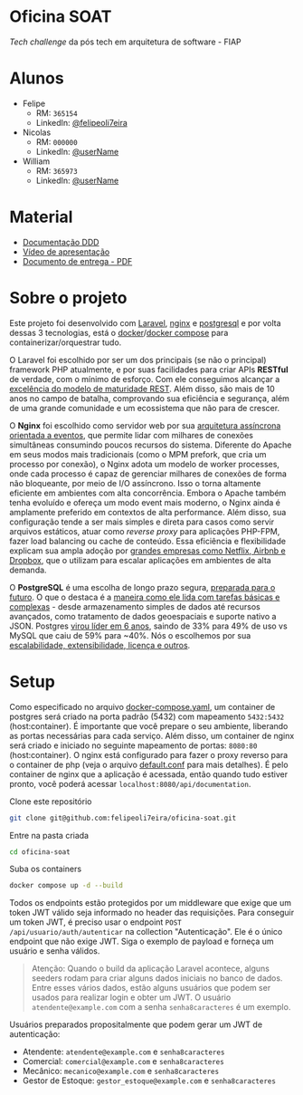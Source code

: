 # Oficina SOAT

_Tech challenge_ da pós tech em arquitetura de software - FIAP

# Alunos

- Felipe
    - RM: `365154`
    - LinkedIn: [@felipeoli7eira](`https://www.linkedin.com/in/felipeoli7eira`)
- Nicolas
    - RM: `000000`
    - LinkedIn: [@userName](`https://google.com`)
- William
    - RM: `365973`
    - LinkedIn: [@userName](`https://google.com`)

# Material
- [Documentação DDD](https://google.com)
- [Vídeo de apresentação](https://google.com)
- [Documento de entrega - PDF](https://google.com)

# Sobre o projeto
Este projeto foi desenvolvido com [Laravel](https://laravel.com), [nginx](https://nginx.org) e [postgresql](https://www.postgresql.org) e por volta dessas 3 tecnologias, está o [docker](https://www.docker.com)/[docker compose](https://docs.docker.com/compose) para containerizar/orquestrar tudo.

O Laravel foi escolhido por ser um dos principais (se não o principal) framework PHP atualmente, e por suas facilidades para criar APIs **RESTful** de verdade, com o mínimo de esforço. Com ele conseguimos alcançar a [excelência do modelo de maturidade REST](https://mundoapi.com.br/destaques/alcancando-a-excelencia-do-rest-com-um-modelo-de-maturidade-eficiente/). Além disso, são mais de 10 anos no campo de batalha, comprovando sua eficiência e segurança, além de uma grande comunidade e um ecossistema que não para de crescer.


O **Nginx** foi escolhido como servidor web por sua [arquitetura assíncrona orientada a eventos](https://nginx.org/en/docs/http/ngx_http_core_module.html), que permite lidar com milhares de conexões simultâneas consumindo poucos recursos do sistema.
Diferente do Apache em seus modos mais tradicionais (como o MPM prefork, que cria um processo por conexão), o Nginx adota um modelo de worker processes, onde cada processo é capaz de gerenciar milhares de conexões de forma não bloqueante, por meio de I/O assíncrono. Isso o torna altamente eficiente em ambientes com alta concorrência. Embora o Apache também tenha evoluído e ofereça um modo event mais moderno, o Nginx ainda é amplamente preferido em contextos de alta performance.
Além disso, sua configuração tende a ser mais simples e direta para casos como servir arquivos estáticos, atuar como _reverse proxy_ para aplicações PHP-FPM, fazer load balancing ou cache de conteúdo.
Essa eficiência e flexibilidade explicam sua ampla adoção por [grandes empresas como Netflix, Airbnb e Dropbox](https://www.nginx.com/case-studies/), que o utilizam para escalar aplicações em ambientes de alta demanda.


O **PostgreSQL** é uma escolha de longo prazo segura, [preparada para o futuro](https://www.enterprisedb.com/blog/postgres-developers-favorite-database-2024?lang=en). O que o destaca é a [maneira como ele lida com tarefas básicas e complexas](https://www.nucamp.co/blog/coding-bootcamp-backend-with-python-2025-postgresql-vs-mysql-in-2025-choosing-the-best-database-for-your-backend) - desde armazenamento simples de dados até recursos avançados, como tratamento de dados geoespaciais e suporte nativo a JSON. Postgres [virou líder em 6 anos](https://survey.stackoverflow.co/2024/technology#1-databases), saindo de 33% para 49% de uso vs MySQL que caiu de 59% para ~40%. Nós o escolhemos por sua [escalabilidade, extensibilidade, licença e outros](https://www.bytebase.com/blog/postgres-vs-mysql/).

# Setup

Como especificado no arquivo [docker-compose.yaml](./docker-compose.yml), um container de postgres será criado na porta padrão (5432) com mapeamento `5432:5432` (host:container). É importante que você prepare o seu ambiente, liberando as portas necessárias para cada serviço. Além disso, um container de nginx será criado e iniciado no seguinte mapeamento de portas: `8080:80` (host:container). O nginx está configurado para fazer o proxy reverso para o container de php (veja o arquivo [default.conf](./build/nginx/conf.d/default.conf) para mais detalhes). É pelo container de nginx que a aplicação é acessada, então quando tudo estiver pronto, você poderá acessar `localhost:8080/api/documentation`.

Clone este repositório
```sh
git clone git@github.com:felipeoli7eira/oficina-soat.git
```

Entre na pasta criada
```sh
cd oficina-soat
```

Suba os containers
```sh
docker compose up -d --build
```

Todos os endpoints estão protegidos por um middleware que exige que um token JWT válido seja informado no header das requisições. Para conseguir um token JWT, é preciso usar o endpoint `POST` `/api/usuario/auth/autenticar` na collection "Autenticação". Ele é o único endpoint que não exige JWT. Siga o exemplo de payload e forneça um usuário e senha válidos.

> Atenção: Quando o build da aplicação Laravel acontece, alguns seeders rodam para criar alguns dados iniciais no banco de dados. Entre esses vários dados, estão alguns usuários que podem ser usados para realizar login e obter um JWT. O usuário `atendente@example.com` com a senha `senha8caracteres` é um exemplo.

Usuários preparados propositalmente que podem gerar um JWT de autenticação:

- Atendente: `atendente@example.com` e `senha8caracteres`
- Comercial: `comercial@example.com` e `senha8caracteres`
- Mecânico: `mecanico@example.com` e `senha8caracteres`
- Gestor de Estoque: `gestor_estoque@example.com` e `senha8caracteres`

